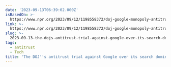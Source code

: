 ```yaml
---
date: '2023-09-13T06:39:02.000Z'
isBasedOn: >-
  https://www.npr.org/2023/09/12/1198558372/doj-google-monopoly-antitrust-trial-search-engine
link: >-
  https://www.npr.org/2023/09/12/1198558372/doj-google-monopoly-antitrust-trial-search-engine
slug: >-
  2023-09-13-the-dojs-antitrust-trial-against-google-over-its-search-dominance-begins
tags:
  - antitrust
  - Tech
title: 'The DOJ''s antitrust trial against Google over its search dominance begins :'
---
```



